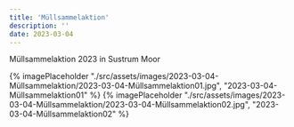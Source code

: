 ```yaml
---
title: 'Müllsammelaktion'
description: ''
date: 2023-03-04
---
```


Müllsammelaktion 2023 in Sustrum Moor

{% imagePlaceholder "./src/assets/images/2023-03-04-Müllsammelaktion/2023-03-04-Müllsammelaktion01.jpg", "2023-03-04-Müllsammelaktion01" %}
{% imagePlaceholder "./src/assets/images/2023-03-04-Müllsammelaktion/2023-03-04-Müllsammelaktion02.jpg", "2023-03-04-Müllsammelaktion02" %}